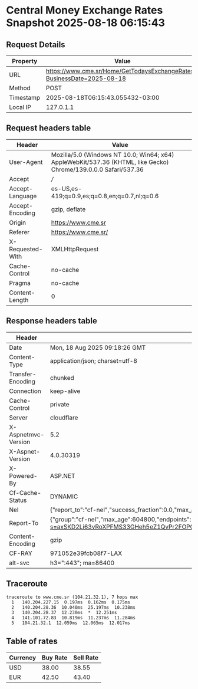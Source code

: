 # Central Money Exchange Rates Snapshot 2025-08-18 06:15:43
## Request Details

| Property | Value |
|----------|-------|
| URL | https://www.cme.sr/Home/GetTodaysExchangeRates/?BusinessDate=2025-08-18 |
| Method | POST |
| Timestamp | 2025-08-18T06:15:43.055432-03:00 |
| Local IP | 127.0.1.1 |
    
## Request headers table

| Header | Value |
|--------|-------|
| User-Agent | Mozilla/5.0 (Windows NT 10.0; Win64; x64) AppleWebKit/537.36 (KHTML, like Gecko) Chrome/139.0.0.0 Safari/537.36 |
| Accept | */* |
| Accept-Language | es-US,es-419;q=0.9,es;q=0.8,en;q=0.7,nl;q=0.6 |
| Accept-Encoding | gzip, deflate |
| Origin | https://www.cme.sr |
| Referer | https://www.cme.sr/ |
| X-Requested-With | XMLHttpRequest |
| Cache-Control | no-cache |
| Pragma | no-cache |
| Content-Length | 0 |

    
## Response headers table
| Header | Value |
|--------|-------|
| Date | Mon, 18 Aug 2025 09:18:26 GMT |
| Content-Type | application/json; charset=utf-8 |
| Transfer-Encoding | chunked |
| Connection | keep-alive |
| Cache-Control | private |
| Server | cloudflare |
| X-Aspnetmvc-Version | 5.2 |
| X-Aspnet-Version | 4.0.30319 |
| X-Powered-By | ASP.NET |
| Cf-Cache-Status | DYNAMIC |
| Nel | {"report_to":"cf-nel","success_fraction":0.0,"max_age":604800} |
| Report-To | {"group":"cf-nel","max_age":604800,"endpoints":[{"url":"https://a.nel.cloudflare.com/report/v4?s=axSKD2Li63vRoXPFMS33GHeh5eZ1QvPr2FOPQ4taRO2SgJLHFJ%2Bp3uFWPjmtsIK5j5GpI6TlYn82fMekx86pPLgziD6meONdHK4%3D"}]} |
| Content-Encoding | gzip |
| CF-RAY | 971052e39fcb08f7-LAX |
| alt-svc | h3=":443"; ma=86400 |

## Traceroute 

```
traceroute to www.cme.sr (104.21.32.1), 7 hops max
  1   140.204.227.15  0.197ms  0.162ms  0.175ms 
  2   140.204.28.36  10.040ms  25.197ms  10.238ms 
  3   140.204.28.37  12.230ms  *  12.251ms 
  4   141.101.72.83  10.819ms  11.237ms  11.284ms 
  5   104.21.32.1  12.059ms  12.065ms  12.017ms 

```

## Table of rates

| Currency | Buy Rate | Sell Rate |
|----------|----------|-----------|
| USD | 38.00 | 38.55 |
| EUR | 42.50 | 43.40 |
